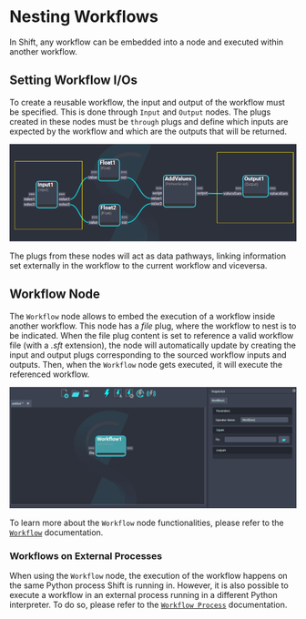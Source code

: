 # Nesting Workflows

In Shift, any workflow can be embedded into a node and executed within another workflow.

## Setting Workflow I/Os

To create a reusable workflow, the input and output of the workflow must be specified. This is done through `Input` and `Output` nodes. The plugs created in these nodes must be `through` plugs and define which inputs are expected by the workflow and which are the outputs that will be returned.

![Workflow I/Os](../../images/workflow_ios.png)

The plugs from these nodes will act as data pathways, linking information set externally in the workflow to the current workflow and viceversa.

## Workflow Node

The `Workflow` node allows to embed the execution of a workflow inside another workflow. This node has a *file* plug, where the workflow to nest is to be indicated. When the file plug content is set to reference a valid workflow file (with a *.sft* extension), the node will automatically update by creating the input and output plugs corresponding to the sourced workflow inputs and outputs. Then, when the `Workflow` node gets executed, it will execute the referenced workflow.

![Nested Workflows](../../images/workflow_nesting.gif)

To learn more about the `Workflow` node functionalities, please refer to the [`Workflow`](../../nodes/workflow.md) documentation.

### Workflows on External Processes

When using the `Workflow` node, the execution of the workflow happens on the same Python process Shift is running in. However, it is also possible to execute a workflow in an external process running in a different Python interpreter. To do so, please refer to the [`Workflow Process`](../../nodes/workflow_process.md) documentation.
